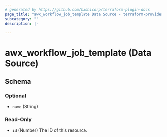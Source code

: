 ```yaml
---
# generated by https://github.com/hashicorp/terraform-plugin-docs
page_title: "awx_workflow_job_template Data Source - terraform-provider-awx"
subcategory: ""
description: |-
  
---
```


# awx_workflow_job_template (Data Source)





<!-- schema generated by tfplugindocs -->
## Schema

### Optional

- `name` (String)

### Read-Only

- `id` (Number) The ID of this resource.
